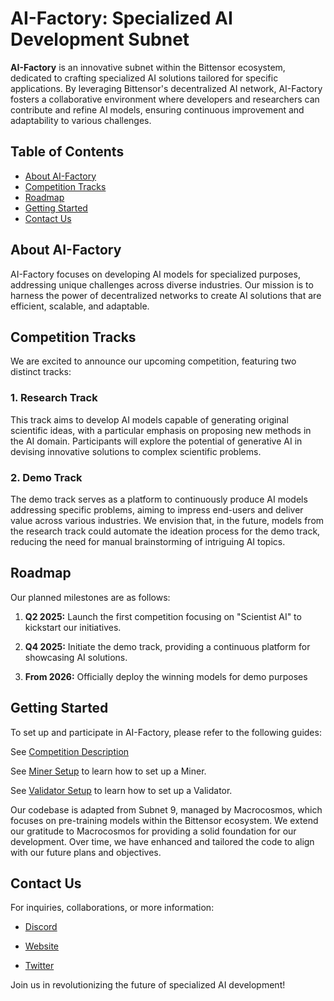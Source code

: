 # AI-Factory: Specialized AI Development Subnet

**AI-Factory** is an innovative subnet within the Bittensor ecosystem, dedicated to crafting specialized AI solutions tailored for specific applications. By leveraging Bittensor's decentralized AI network, AI-Factory fosters a collaborative environment where developers and researchers can contribute and refine AI models, ensuring continuous improvement and adaptability to various challenges.

## Table of Contents

- [About AI-Factory](#about-ai-factory)
- [Competition Tracks](#competition-tracks)
- [Roadmap](#roadmap)
- [Getting Started](#getting-started)
- [Contact Us](#contact-us)

## About AI-Factory

AI-Factory focuses on developing AI models for specialized purposes, addressing unique challenges across diverse industries. Our mission is to harness the power of decentralized networks to create AI solutions that are efficient, scalable, and adaptable.

## Competition Tracks

We are excited to announce our upcoming competition, featuring two distinct tracks:

### 1. Research Track

This track aims to develop AI models capable of generating original scientific ideas, with a particular emphasis on proposing new methods in the AI domain. Participants will explore the potential of generative AI in devising innovative solutions to complex scientific problems.

### 2. Demo Track

The demo track serves as a platform to continuously produce AI models addressing specific problems, aiming to impress end-users and deliver value across various industries. We envision that, in the future, models from the research track could automate the ideation process for the demo track, reducing the need for manual brainstorming of intriguing AI topics.

## Roadmap

Our planned milestones are as follows:

1. **Q2 2025:** Launch the first competition focusing on "Scientist AI" to kickstart our initiatives.

2. **Q4 2025:** Initiate the demo track, providing a continuous platform for showcasing AI solutions.

3. **From 2026:** Officially deploy the winning models for demo purposes

## Getting Started
To set up and participate in AI-Factory, please refer to the following guides:

See [Competition Description](docs/competitions.md#getting-started)

See [Miner Setup](docs/miner.md#getting-started) to learn how to set up a Miner.

See [Validator Setup](docs/validator.md#getting-started) to learn how to set up a Validator.

Our codebase is adapted from Subnet 9, managed by Macrocosmos, which focuses on pre-training models within the Bittensor ecosystem. We extend our gratitude to Macrocosmos for providing a solid foundation for our development. Over time, we have enhanced and tailored the code to align with our future plans and objectives.​

## Contact Us

For inquiries, collaborations, or more information:

- [Discord](https://discord.gg/AMeC2t8F8W)

- [Website]()

- [Twitter](https://twitter.com/AI_Factory)

Join us in revolutionizing the future of specialized AI development!
